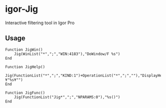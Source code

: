 # igor-Jig
Interactive filtering tool in Igor Pro

## Usage
```
Function JigWin()
	Jig(WinList("*",";","WIN:4183"),"DoWindow/F %s")
End

Function JigHelp()
	Jig(FunctionList("*",";","KIND:1")+OperationList("*",";",""),"DisplayHelpTopic ¥"%s¥"")
End

Function JigFunc()
	Jig(FunctionList("Jig*",";","NPARAMS:0"),"%s()")
End
```
